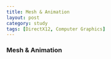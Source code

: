 ```yaml
---
title: Mesh & Animation
layout: post
category: study
tags: [DirectX12, Computer Graphics]
---
```


### Mesh & Animation